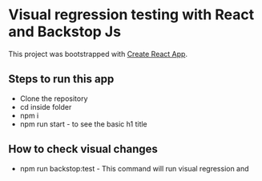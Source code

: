 # Visual regression testing with React and Backstop Js

This project was bootstrapped with [Create React App](https://github.com/facebook/create-react-app).

## Steps to run this app

* Clone the repository
* cd inside folder
* npm i 
* npm run start - to see the basic h1 title

## How to check visual changes

* npm run backstop:test - This command will run visual regression and 

